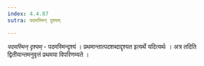 ```yaml
---
index: 4.4.87
sutra: पदमस्मिन् दृश्यम्

---
```

_पदमस्मिन् दृश्यम्_ - पदमस्मिन्दृश्यं । प्रथमान्तात्पदशब्दाद्दृश्यत इत्यर्थे यदित्यर्थः । अत्र तदिति द्वितीयान्तमनुवृत्तं प्रथमया विपरिणम्यते ।
